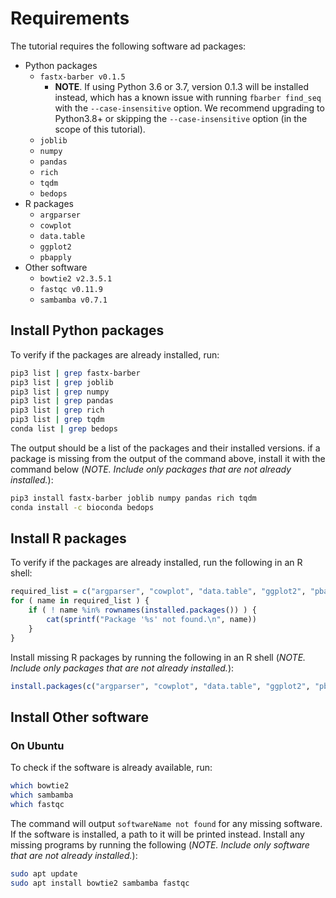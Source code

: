 # Requirements

The tutorial requires the following software ad packages:

* Python packages
    - `fastx-barber v0.1.5`
        + **NOTE**. If using Python 3.6 or 3.7, version 0.1.3 will be installed instead, which has a known issue with running `fbarber find_seq` with the `--case-insensitive` option. We recommend upgrading to Python3.8+ or skipping the `--case-insensitive` option (in the scope of this tutorial).
    - `joblib`
    - `numpy`
    - `pandas`
    - `rich`
    - `tqdm`
    - `bedops`
* R packages
    - `argparser`
    - `cowplot`
    - `data.table`
    - `ggplot2`
    - `pbapply`
* Other software
    - `bowtie2 v2.3.5.1`
    - `fastqc v0.11.9`
    - `sambamba v0.7.1`

## Install Python packages

To verify if the packages are already installed, run:

```bash
pip3 list | grep fastx-barber
pip3 list | grep joblib
pip3 list | grep numpy
pip3 list | grep pandas
pip3 list | grep rich
pip3 list | grep tqdm
conda list | grep bedops
```

The output should be a list of the packages and their installed versions. if a package is missing from the output of the command above, install it with the command below (*NOTE. Include only packages that are not already installed.*):

```bash
pip3 install fastx-barber joblib numpy pandas rich tqdm
conda install -c bioconda bedops
```

## Install R packages

To verify if the packages are already installed, run the following in an R shell:

```R
required_list = c("argparser", "cowplot", "data.table", "ggplot2", "pbapply")
for ( name in required_list ) {
    if ( ! name %in% rownames(installed.packages()) ) {
        cat(sprintf("Package '%s' not found.\n", name))
    }
}
```

Install missing R packages by running the following in an R shell (*NOTE. Include only packages that are not already installed.*):

```R
install.packages(c("argparser", "cowplot", "data.table", "ggplot2", "pbapply"))
```

## Install Other software

### On Ubuntu

To check if the software is already available, run:

```bash
which bowtie2
which sambamba
which fastqc
```

The command will output `softwareName not found` for any missing software. If the software is installed, a path to it will be printed instead. Install any missing programs by running the following (*NOTE. Include only software that are not already installed.*):

```bash
sudo apt update
sudo apt install bowtie2 sambamba fastqc
```
